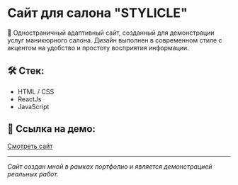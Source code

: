 # Сайт для салона "STYLICLE"

💈 Одностраничный адаптивный сайт, созданный для демонстрации услуг маникюрного салона. Дизайн выполнен в современном стиле с акцентом на удобство и простоту восприятия информации.

## 🛠️ Стек:
- HTML / CSS
- ReactJs
- JavaScript


## 🔗 Ссылка на демо:
[Смотреть сайт](https://salon-manicur.free.nf/)

---



_Сайт создан мной в рамках портфолио и является демонстрацией реальных работ._